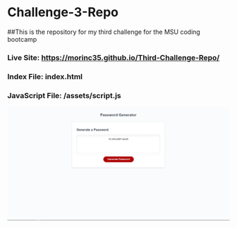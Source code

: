 # Challenge-3-Repo
##This is the repository for my third challenge for the MSU coding bootcamp
### Live Site: https://morinc35.github.io/Third-Challenge-Repo/
### Index File: index.html
### JavaScript File: /assets/script.js
![PasswordGenerator](/assets/Password-Generator.PNG)
